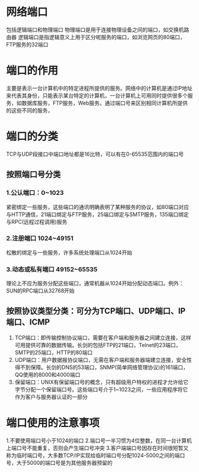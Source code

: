 # 网络端口
包括逻辑端口和物理端口
物理端口是用于连接物理设备之间的端口，如交换机路由器
逻辑端口是指逻辑意义上用于区分呢服务的端口，如浏览网页的80端口，FTP服务的32端口

# 端口的作用
主要是表示一台计算机中的特定进程所提供的服务。网络中的计算机是通过IP地址来代表其身份，只能表示某台特定的计算机，一台计算机上可用同时提供很多个服务，如数据库服务，FTP服务，Web服务。通过端口号来区别相同计算机所提供的这些不同的服务，

# 端口的分类
TCP与UDP段接口中端口地址都是16比特，可以有在0-65535范围内的端口号

## 按照端口号分类
### 1.公认端口：0~1023 
紧密绑定一些服务，这些端口的通讯明确表明了某种服务的协议，如80端口对应与HTTP通信，21端口绑定与FTP服务，25端口绑定与SMTP服务，135端口绑定与RPC(远程过程调用)服务
### 2.注册端口 1024~49151
松散的绑定与一些服务，许多系统处理端口从1024开始
### 3.动态或私有端口 49152~65535
理论上不应为服务分配这些端口，通常机器从1024开始分配动态端口。例外：SUN的RPC端口从32768开始

## 按照协议类型分类：可分为TCP端口、UDP端口、IP端口、ICMP
1. TCP端口：即传输控制协议端口，需要在客户端和服务器之间建立连接，这样可用提供可靠的数据传输。长剑的包括FTP的21端口，Telnet的23端口，SMTP的25端口，HTTP的80端口
2. UDP端口：用户数据报协议端口，无需在客户端和服务器端建立连接，安全性得不到保障。长剑的DNS的53端口，SNMP(简单网络管理协议)的161端口，QQ使用的8000和4000端口
3. 保留端口：UNIX有保留端口号的概念，只有超级用户特权的进程才允许给它字节分配一个保留端口号。这些端口号介于1~1023之间，一些应用程序将它作为客户与服务器认证的一部分

# 端口使用的注意事项
1.不要使用端口号小于1024的端口
2.端口号一半习惯为4位整数，在同一台计算机上端口号不能重复，否则会产生端口号冲突
3.客户端端口号因存在时间很短暂又称为临时端口号，大多数TCP/IP实现给临时端口号分配1024-5000之间的端口号，大于5000的端口号是为其他服务器预留的